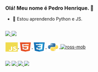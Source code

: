 ### Olá! Meu nome é Pedro Henrique. 👋

- 🌱 Estou aprendendo Python e JS.
##
 <div>
  <a href="https://github.com/rossatoh">
  <img height="150em" src="https://github-readme-stats.vercel.app/api?username=rossatoh&show_icons=true&theme=highcontrast&include_all_commits=true&count_private=true"/>
  <img height="150em" src="https://github-readme-stats.vercel.app/api/top-langs/?username=rossatoh&layout=compact&langs_count=7&theme=highcontrast"/>
 </div>
  <div style="display: inline_block"><br>
  <img align="center" alt="ross-Js" height="30" width="40" src="https://raw.githubusercontent.com/devicons/devicon/master/icons/javascript/javascript-plain.svg">
  <img align="center" alt="ross-HTML" height="30" width="40" src="https://raw.githubusercontent.com/devicons/devicon/master/icons/html5/html5-original.svg">
  <img align="center" alt="ross-CSS" height="30" width="40" src="https://raw.githubusercontent.com/devicons/devicon/master/icons/css3/css3-original.svg">
  <img align="center" alt="ross-Python" height="30" width="40" src="https://raw.githubusercontent.com/devicons/devicon/master/icons/python/python-original.svg">
  <img align="center" alt="ross-mob" width="200" src="https://media2.giphy.com/media/hzx9toaSQPHRm/giphy.gif?cid=790b76115263ee19f7a094916d382ba77f4bc820794c966d&rid=giphy.gif&ct=g">
</div>

  
 ##
  
<div> 
  <a href="https://www.instagram.com/rossato.jpeg/" target="_blank"><img src="https://img.shields.io/badge/-Instagram-%23E4405F?style=for-the-badge&logo=instagram&logoColor=white"   target="_blank"></a>
 	<a href="https://www.twitch.tv/rossatoh" target="_blank"><img src="https://img.shields.io/badge/Twitch-9146FF?style=for-the-badge&logo=twitch&logoColor=white" target="_blank">     </a>
  <a href="https://discord.gg/RmBqgegz" target="_blank"><img src="https://img.shields.io/badge/Discord-7289DA?style=for-the-badge&logo=discord&logoColor=white" target="_blank">     </a> 
  <a href = "mailto:perossatoh@gmail.com"><img src="https://img.shields.io/badge/-Gmail-%23333?style=for-the-badge&logo=gmail&logoColor=white" target="_blank"></a>
</div>
